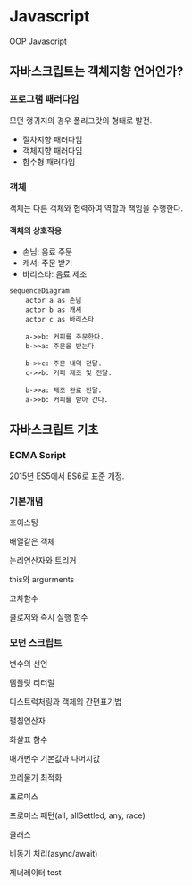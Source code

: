 # Javascript
OOP Javascript

## 자바스크립트는 객체지향 언어인가?

### 프로그램 패러다임

모던 랭귀지의 경우 폴리그랏의 형태로 발전.

* 절차지향 패러다임
* 객체지향 패러다임
* 함수형 패러다임

### 객체

객체는 다른 객체와 협력하여 역할과 책임을 수행한다.

#### 객체의 상호작용
* 손님: 음료 주문
* 캐셔: 주문 받기
* 바리스타: 음료 제조

```mermaid
sequenceDiagram
    actor a as 손님
    actor b as 캐셔
    actor c as 바리스타

    a->>b: 커피를 주문한다.
    b->>a: 주문을 받는다.

    b->>c: 주문 내역 전달.
    c->>b: 커피 제조 및 전달.

    b->>a: 제조 완료 전달.
    a->>b: 커피를 받아 간다.
```

## 자바스크립트 기초

### ECMA Script

2015년 ES5에서 ES6로 표준 개정.

### 기본개념

호이스팅

배열같은 객체

논리연산자와 트리거

this와 argurments

고차함수

클로저와 즉시 실행 함수

### 모던 스크립트

변수의 선언

템플릿 리터럴

디스트럭처링과 객체의 간편표기법

펼침연산자

화살표 함수

매개변수 기본값과 나머지값

꼬리물기 최적화

프로미스

프로미스 패턴(all, allSettled, any, race)

클래스

비동기 처리(async/await)

제너레이터
test